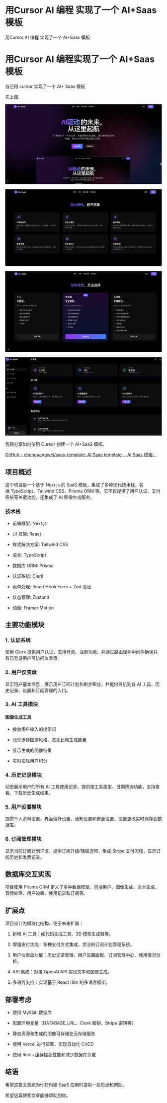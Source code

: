 # 用Cursor AI 编程 实现了一个 AI+Saas 模板

 

用Cursor AI 编程 实现了一个 AI+Saas 模板

<!--more-->



# 用Cursor  AI 编程实现了一个 AI+Saas 模板

自己用 cursor 实现了一个 AI+ Saas 模板

先上图

![](20250422195214.jpg)

![](20250422195234.jpg)

![](20250422195244.jpg)

![](20250422195257.jpg)

我将分享如何使用 Cursor 创建一个 AI+SaaS 模板。

[GitHub - chenguangwei/saas-template: AI Saas template ，AI Saas 模板。](https://github.com/chenguangwei/saas-template)

## 项目概述

这个项目是一个基于 Next.js 的 SaaS 模板，集成了多种现代技术栈，包括 TypeScript、Tailwind CSS、Prisma ORM 等。它不仅提供了用户认证、支付系统等关键功能，还集成了 AI 图像生成服务。

### 技术栈

- 前端框架: Next.js

- UI 框架: React

- 样式解决方案: Tailwind CSS

- 语言: TypeScript

- 数据库 ORM: Prisma

- 认证系统: Clerk

- 表单处理: React Hook Form + Zod 验证

- 状态管理: Zustand

- 动画: Framer Motion

## 主要功能模块

### 1. 认证系统

使用 Clerk 提供用户认证，支持登录、注册功能，并通过路由保护中间件确保只有已登录用户可访问仪表盘。

### 2. 用户仪表盘

显示用户基本信息，展示用户订阅计划和剩余积分，并提供导航到各 AI 工具、历史记录、设置和订阅管理的入口。

### 3. AI 工具模块

#### 图像生成工具

- 接收用户输入的提示词

- 允许选择图像风格、宽高比和生成数量

- 显示生成的图像结果

- 实时扣除用户积分

### 4. 历史记录模块

动态展示用户的所有 AI 工具使用记录，提供按工具类型、日期筛选功能，支持查看、下载历史生成结果。

### 5. 用户设置模块

提供个人资料设置、界面偏好设置、通知设置和安全设置，设置更改实时保存到数据库。

### 6. 订阅管理模块

显示当前订阅计划详情，提供订阅升级/降级选项，集成 Stripe 支付流程，显示订阅历史和发票记录。

## 数据库交互实现

项目使用 Prisma ORM 定义了多种数据模型，包括用户、图像生成、文本生成、音频处理、用户设置、使用记录和订阅等。

## 扩展点

项目设计为模块化结构，便于未来扩展：

1. 新增 AI 工具：如代码生成工具、3D 模型生成器等。

2. 增强支付功能：多种支付方式集成，灵活的订阅计划管理系统。

3. 用户仪表盘功能：历史记录管理、用户设置面板、订阅管理中心、使用情况分析。

4. API 集成：对接 OpenAI API 实现文本和图像生成。

5. 多语言支持：实现基于 React i18n 的多语言框架。

## 部署考虑

- 使用 MySQL 数据库

- 配置环境变量（DATABASE_URL、Clerk 密钥、Stripe 密钥等）

- 静态资源和生成的图像可存储在云存储服务

- 使用 Vercel 进行部署，实现自动化 CI/CD

- 使用 Redis 缓存提高性能和减少数据库负载

## 结语

希望这篇文章能为你在构建 SaaS 应用时提供一些启发和帮助。

希望这篇博客文章能够帮助到你。



